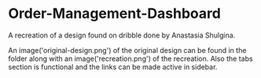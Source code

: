 # Order-Management-Dashboard
A recreation of a design found on dribble done by  Anastasia Shulgina.

An image('original-design.png') of the original design can be found in the folder along with an image('recreation.png') of the recreation. Also the tabs section is functional and the links can be made active in sidebar.
